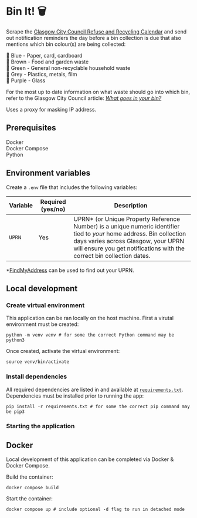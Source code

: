 # Bin It! 🗑️
Scrape the [Glasgow City Council Refuse and Recycling Calendar](https://www.glasgow.gov.uk/article/1524/Bin-Collection-Days) and send out notification reminders the day before a bin collection is due that also mentions which bin colour(s) are being collected:  

💙 Blue - Paper, card, cardboard  
🤎 Brown - Food and garden waste  
💚 Green - General non-recyclable household waste  
🩶 Grey - Plastics, metals, film  
💜 Purple - Glass  

For the most up to date information on what waste should go into which bin, refer to the Glasgow City Council article: [_What goes in your bin?_](https://www.glasgow.gov.uk/article/13729/What-goes-in-your-bin)

Uses a proxy for masking IP address.

## Prerequisites

Docker  
Docker Compose  
Python

## Environment variables

Create a `.env` file that includes the following variables:

| Variable | Required (yes/no) | Description |
|----------|-------------------|-------------|
| `UPRN` | Yes | UPRN* (or Unique Property Reference Number) is a unique numeric identifier tied to _your_ home address. Bin collection days varies across Glasgow, your UPRN will ensure you get notifications with the correct bin collection dates. |

*[FindMyAddress](https://www.findmyaddress.co.uk/search) can be used to find out your UPRN.

## Local development

### Create virtual environment

This application can be ran locally on the host machine. First a virutal environment must be created:

```
python -m venv venv # for some the correct Python command may be python3
```

Once created, activate the virtual environment:

```
source venv/bin/activate
```

### Install dependencies

All required dependencies are listed in and available at [`requirements.txt`](/requirements.txt). Dependencies must be installed prior to running the app:

```
pip install -r requirements.txt # for some the correct pip command may be pip3
```

### Starting the application

## Docker

Local development of this application can be completed via Docker & Docker Compose.  

Build the container:

```
docker compose build
```

Start the container:

```
docker compose up # include optional -d flag to run in detached mode
```
